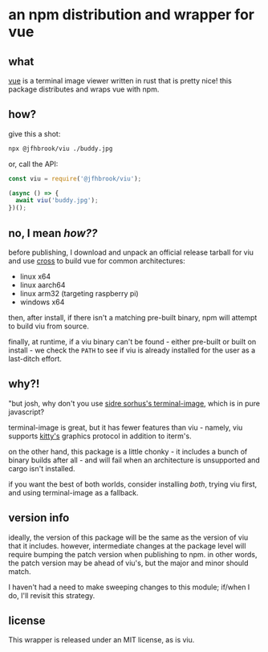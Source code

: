 # an npm distribution and wrapper for vue

## what

[vue](https://github.com/atanunq/viu) is a terminal image viewer written in
rust that is pretty nice! this package distributes and wraps vue with npm.

## how?

give this a shot:

```bash
npx @jfhbrook/viu ./buddy.jpg
```

or, call the API:

```js
const viu = require('@jfhbrook/viu');

(async () => {
  await viu('buddy.jpg');
})();
```

## no, I mean *how??*

before publishing, I download and unpack an official release tarball for viu and
use [cross](https://github.com/cross-rs/cross) to build vue for common
architectures:

- linux x64
- linux aarch64
- linux arm32 (targeting raspberry pi)
- windows x64

then, after install, if there isn't a matching pre-built binary, npm will
attempt to build viu from source.

finally, at runtime, if a viu binary can't be found - either pre-built or built
on install - we check the `PATH` to see if viu is already installed for the
user as a last-ditch effort.

## why?!

"but josh, why don't you use [sidre sorhus's terminal-image](https://github.com/sindresorhus/terminal-image),
which is in pure javascript?

terminal-image is great, but it has fewer features than viu - namely, viu supports
[kitty's](https://sw.kovidgoyal.net/kitty/graphics-protocol/) graphics protocol
in addition to iterm's.

on the other hand, this package is a little chonky - it includes a bunch of
binary builds after all - and will fail when an architecture is unsupported
and cargo isn't installed.

if you want the best of both worlds, consider installing *both*, trying viu
first, and using terminal-image as a fallback.

## version info

ideally, the version of this package will be the same as the version of viu
that it includes. however, intermediate changes at the package level will require
bumping the patch version when publishing to npm. in other words, the patch
version may be ahead of viu's, but the major and minor should match.

I haven't had a need to make sweeping changes to this module; if/when I do,
I'll revisit this strategy.

## license

This wrapper is released under an MIT license, as is viu.
